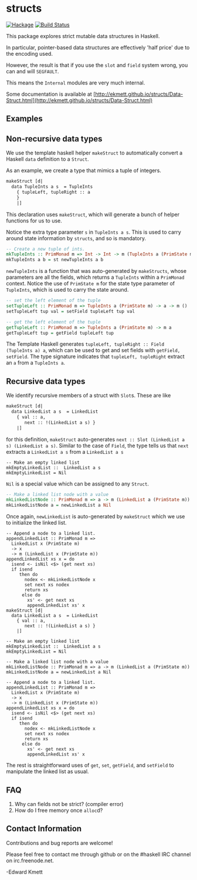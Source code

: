 structs
==========

[![Hackage](https://img.shields.io/hackage/v/structs.svg)](https://hackage.haskell.org/package/structs) [![Build Status](https://secure.travis-ci.org/ekmett/structs.png?branch=master)](http://travis-ci.org/ekmett/structs)

This package explores strict mutable data structures in Haskell.

In particular, pointer-based data structures are effectively 'half price' due to the encoding used.

However, the result is that if you use the `slot` and `field` system wrong, you can and will `SEGFAULT`.

This means the `Internal` modules are very much internal.

Some documentation is available at
[http://ekmett.github.io/structs/Data-Struct.html](http://ekmett.github.io/structs/Data-Struct.html)


Examples
--------

## Non-recursive data types


We use the template haskell helper `makeStruct` to automatically convert
a Haskell `data` definition to a `Struct`.


As an example, we create a type that mimics a tuple of integers.

```hs
makeStruct [d|
  data TupleInts a s  = TupleInts
    { tupleLeft, tupleRight :: a
    }
    |]
```
This declaration uses `makeStruct`, which will generate a bunch of
helper functions for us to use.


Notice the extra type parameter `s` in `TupleInts a s`. This is used to
carry around state information by `structs`, and so is mandatory.


```hs
-- Create a new tuple of ints.
mkTupleInts :: PrimMonad m => Int -> Int -> m (TupleInts a (PrimState m))
mkTupleInts a b = st newTupleInts a b
```

`newTupleInts` is a function that was auto-generated by `makeStructs`, whose
parameters are all the fields, which returns a `TupleInts` within a
`PrimMonad` context. Notice the use of `PrimState m` for the state
type parameter of `TupleInts`, which is used to carry the state around.


```hs
-- set the left element of the tuple
setTupleLeft :: PrimMonad m => TupleInts a (PrimState m) -> a -> m ()
setTupleLeft tup val = setField tupleLeft tup val

-- get the left element of the tuple
getTupleLeft :: PrimMonad m => TupleInts a (PrimState m) -> m a
getTupleLeft tup = getField tupleLeft tup
```


The Template Haskell generates `tupleLeft, tupleRight :: Field (TupleInts a) a`, which
can be used to get and set fields with `getField, setField`. The type signature
indicates that `tupleLeft, tupleRight` extract an `a` from a `TupleInts a`.


## Recursive data types

We identify recursive members of a struct with `Slot`s. These are like

```hs
makeStruct [d|
  data LinkedList a s  = LinkedList
    { val :: a,
       next :: !(LinkedList a s) }
    |]
```

for this definition, `makeStruct` auto-generates
`next :: Slot (LinkedList a s) (LinkedList a s)`.
Similar to the case of `Field`, the type tells us that `next` extracts
a `LinkedList a s` from a `LinkedList a s`


```
-- Make an empty linked list
mkEmptyLinkedList ::  LinkedList a s
mkEmptyLinkedList = Nil
```

`Nil` is a special value which can be assigned to any `Struct`.


```hs
-- Make a linked list node with a value
mkLinkedListNode :: PrimMonad m => a -> m (LinkedList a (PrimState m))
mkLinkedListNode a = newLinkedList a Nil
```
Once again, `newLinkedList` is auto-generated by `makeStruct` which we
use to initialize the linked list.

```
-- Append a node to a linked list.
appendLinkedList :: PrimMonad m =>
  LinkedList x (PrimState m)
  -> x
  -> m (LinkedList x (PrimState m))
appendLinkedList xs x = do
  isend <- isNil <$> (get next xs)
  if isend
     then do
       nodex <- mkLinkedListNode x
       set next xs nodex
       return xs
      else do
        xs' <- get next xs
        appendLinkedList xs' x
makeStruct [d|
  data LinkedList a s  = LinkedList
    { val :: a,
       next :: !(LinkedList a s) }
    |]

-- Make an empty linked list
mkEmptyLinkedList ::  LinkedList a s
mkEmptyLinkedList = Nil

-- Make a linked list node with a value
mkLinkedListNode :: PrimMonad m => a -> m (LinkedList a (PrimState m))
mkLinkedListNode a = newLinkedList a Nil

-- Append a node to a linked list.
appendLinkedList :: PrimMonad m =>
  LinkedList x (PrimState m)
  -> x
  -> m (LinkedList x (PrimState m))
appendLinkedList xs x = do
  isend <- isNil <$> (get next xs)
  if isend
     then do
       nodex <- mkLinkedListNode x
       set next xs nodex
       return xs
      else do
        xs' <- get next xs
        appendLinkedList xs' x
```

The rest is straightforward uses of `get`, `set`, `getField`, and `setField` to
manipulate the linked list as usual.


FAQ
---

1. Why can fields not be strict? (compiler error)
2. How do I free memory once `alloc`d?


Contact Information
-------------------

Contributions and bug reports are welcome!

Please feel free to contact me through github or on the #haskell IRC channel on irc.freenode.net.

-Edward Kmett
